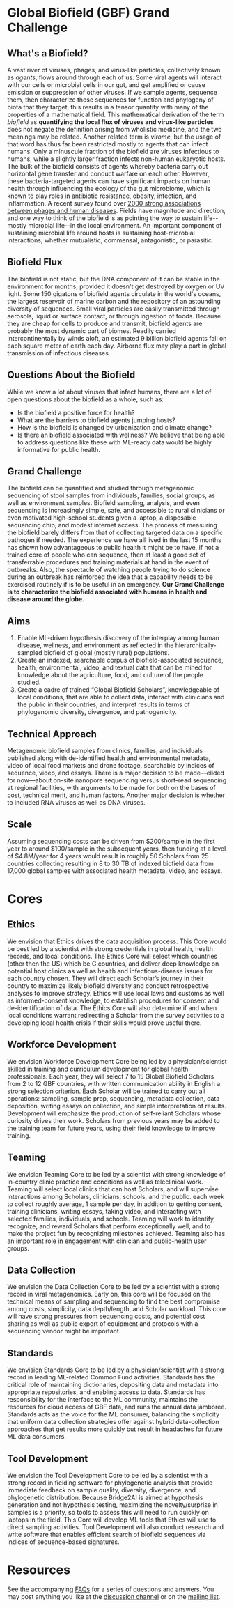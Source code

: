 # Global Biofield (GBF) Grand Challenge

## What's a Biofield?
A vast river of viruses, phages, and virus-like particles, collectively known as *agents*, flows around through each of us.  Some viral agents will interact with our cells or microbial cells in our gut, and get amplified or cause emission or suppression of other viruses.  If we sample agents, sequence them, then characterize those sequences for function and phylogeny of biota that they target, this results in a tensor quantity with many of the properties of a mathematical field.  This mathematical derivation of the term *biofield* as **quantifying the local flux of viruses and virus-like particles** does not negate the definition arising from wholistic medicine, and the two meanings may be related.  Another related term is *virome*, but the usage of that word has thus far been restricted mostly to agents that can infect humans.  Only a minuscule fraction of the biofield are viruses infectious to humans, while a slightly larger fraction infects non-human eukaryotic hosts.  The bulk of the biofield consists of agents whereby bacteria carry out horizontal gene transfer and conduct warfare on each other. However, these bacteria-targeted agents can have significant impacts on human health through influencing the ecology of the gut microbiome, which is known to play roles in antibiotic resistance, obesity, infection, and inflammation.  A recent survey found over [2000 strong associations between phages and human diseases](https://www.pnas.org/content/118/23/e2023202118).  Fields have magnitude and direction, and one way to think of the biofield is as pointing the way to sustain life--mostly microbial life--in the local environment.  An important component of sustaining microbial life around hosts is sustaining host-microbial interactions, whether mutualistic, commensal, antagonistic, or parasitic.

## Biofield Flux
The biofield is not static, but the DNA component of it can be stable in the environment for months, provided it doesn't get destroyed by oxygen or UV light.  Some 150 gigatons of biofield agents circulate in the world's oceans, the largest reservoir of marine carbon and the repository of an astounding diversity of sequences.  Small viral particles are easily transmitted through aerosols, liquid or surface contact, or through ingestion of foods.  Because they are cheap for cells to produce and transmit, biofield agents are probably the most dynamic part of biomes.  Readily carried intercontinentally by winds aloft, an estimated 9 billion biofield agents fall on each square meter of earth each day.  Airborne flux may play a part in global transmission of infectious diseases.  

## Questions About the Biofield
While we know a lot about viruses that infect humans, there are a lot of open questions about the biofield as a whole, such as:
- Is the biofield a positive force for health?
- What are the barriers to biofield agents jumping hosts?
- How is the biofield is changed by urbanization and climate change? 
- Is there an biofield associated with wellness?
We believe that being able to address questions like these with ML-ready data would be highly informative for public health.

## Grand Challenge
The biofield can be quantified and studied through metagenomic sequencing of stool samples from individuals, families, social groups, as well as environment samples.  Biofield sampling, analysis, and even sequencing is increasingly simple, safe, and accessible to rural clinicians or even motivated high-school students given a laptop, a disposable sequencing chip, and modest internet access.  The process of measuring the biofield barely differs from that of collecting targeted data on a specific pathogen if needed. The experience we have all lived in the last 15 months has shown how advantageous to public health it might be to have, if not a trained core of people who can sequence, then at least a good set of transferrable procedures and training materials at hand in the event of outbreaks.  Also, the spectacle of watching people trying to do science during an outbreak has reinforced the idea that a capability needs to be exercised routinely if is to be useful in an emergency.  **Our Grand Challenge is to characterize the biofield associated with humans in health and disease around the globe.**

## Aims
1. Enable ML-driven hypothesis discovery of the interplay among human disease, wellness, and environment as reflected in the hierarchically-sampled biofield of global (mostly rural) populations.
2. Create an indexed, searchable corpus of biofield-associated sequence, health, environmental, video, and textual data that can be mined for knowledge about the agriculture, food, and culture of the people studied.
3. Create a cadre of trained “Global Biofield Scholars”, knowledgeable of local conditions, that are able to collect data, interact with clinicians and the public in their countries, and interpret results in terms of phylogenomic diversity, divergence, and pathogenicity.

## Technical Approach
Metagenomic biofield samples from clinics, families, and individuals published along with de-identified health and environmental metadata, video of local food markets and drone footage, searchable by indices of sequence, video, and essays.  There is a major decision to be made—elided for now—about on-site nanopore sequencing versus short-read sequencing at regional facilities, with arguments to be made for both on the bases of cost, technical merit, and human factors.  Another major decision is whether to included RNA viruses as well as DNA viruses.

## Scale
Assuming sequencing costs can be driven from $200/sample in the first year to around $100/sample in the subsequent years, then funding at a level of $4.8M/year for 4 years would result in roughly 50 Scholars from 25 countries collecting resulting in 8 to 30 TB of indexed biofield data from 17,000 global samples with associated health metadata, video, and essays.

# Cores

## Ethics
We envision that Ethics drives the data acquisition process.  This Core would be best led by a scientist with strong credentials in global health, health records, and local conditions.   The Ethics Core will select which countries (other then the US) which be G countries, and deliver deep knowledge on potential host clinics as well as health and infectious-disease issues for each country chosen.   They will direct each Scholar’s journey in their country to maximize likely biofield diversity and conduct retrospective analyses to improve strategy.  Ethics will use local laws and customs as well as informed-consent knowledge, to establish procedures for consent and de-identification of data.  The Ethics Core will also determine if and when local conditions warrant redirecting a Scholar from the survey activities to a developing local health crisis if their skills would prove useful there.

## Workforce Development
We envision Workforce Development Core being led by a physician/scientist skilled in training and curriculum development for global health professionals. Each year, they will select 7 to 15 Global Biofield Scholars from 2 to 12 GBF countries, with written communication ability in English a strong selection criterion. Each Scholar will be trained to carry out all operations: sampling, sample prep, sequencing, metadata collection, data deposition, writing essays on collection, and simple interpretation of results.  Development will emphasize the production of self-reliant Scholars whose curiosity drives their work. Scholars from previous years may be added to the training team for future years, using their field knowledge to improve training.  

## Teaming
We envision Teaming Core to be led by a scientist with strong knowledge of in-country clinic practice and conditions as well as teleclinical work.  Teaming will select local clinics that can host Scholars, and will supervise interactions among Scholars, clinicians, schools, and the public.  each week to collect roughly average, 1 sample per day, in addition to getting consent, training clinicians, writing essays, taking video, and interacting with selected families, individuals, and schools.  Teaming will work to identify, recognize, and reward Scholars that perform exceptionally well, and to make the project fun by recognizing milestones achieved.  Teaming also has an important role in engagement with clinician and public-health user groups.

## Data Collection

We envision the Data Collection Core to be led by a scientist with a strong record in viral metagenomics.  Early on, this core will be focused on the technical means of sampling and sequencing to find the best compromise among costs, simplicity, data depth/length, and Scholar workload.  This core will have strong pressures from sequencing costs, and potential cost sharing as well as public export of equipment and protocols with a sequencing vendor might be important.

## Standards
We envision Standards Core to be led by a physician/scientist with a strong record in leading ML-related Common Fund activities.   Standards has the critical role of maintaining dictionaries, depositing data and metadata into appropriate repositories, and enabling access to data.  Standards has responsibility for the interface to the ML community, maintains the resources for cloud access of GBF data, and runs the annual data jamboree. Standards acts as the voice for the ML consumer, balancing the simplicity that uniform data collection strategies offer against hybrid data-collection approaches that get results more quickly but result in headaches for future ML data consumers.  

## Tool Development
We envision the Tool Development Core to be led by a scientist with a strong record in fielding software for phylogenetic analysis that provide immediate feedback on sample quality, diversity, divergence, and phylogenetic distribution.  Because Bridge2AI is aimed at hypothesis generation and not hypothesis testing, maximizing the novelty/surprise in samples is a priority, so tools to assess this will need to run quickly on laptops in the field.  This Core will develop ML tools that Ethics will use to direct sampling activities. Tool Development will also conduct research and write software that enables efficient search of biofield sequences via indices of sequence-based signatures.

# Resources
See the accompanying [FAQs](https://github.com/GlobalBiofield/globalbiofield.github.io/wiki/Global-Biofield-Grand-Challenge-Overview) for a series of questions and answers.  You may post anything you like at the [discussion channel](https://github.com/GlobalBiofield/globalbiofield.github.io/discussions) or on the [mailing list](https://groups.io/g/Biofield).
